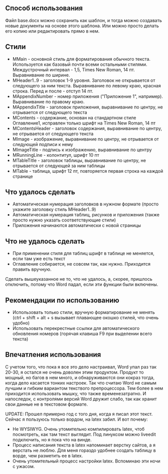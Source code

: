 ## Способ использования

Файл base.docx можно сохранить как шаблон, и тогда можно создавать новые документы на основе этого шаблона. Или можно просто делать его копию или редактировать прямо в нем.

## Стили
- MMain - основной стиль для форматирования обычного текста. Используется как базовый почти всеми остальными стилями. Междустрочный интервал - 1,5, Times New Roman, 14 пт. Выравнивание по ширине.
- MHeader1..9 - заголовок 1-9 уровня. Заголовок не открывается от следующего за ним текста. Выравнивание по левому краю, красная строка. Перед и после - отступ 14 пт.
- MAppendixNumber - номер приложения ("Приложение 1", например). Выравнивание по правому краю.
- MAppendixTitle - заголовок приложения, выравнивание по центру, не отрывается от следующего текста
- MContents - содержание, основан на стандартном стиле Оглавление1, исправлен только шрифт на Times New Roman, 14 пт
- MContentsHeader - заголовок содержания, выравнивание по центру, не отрывается от следующего текста
- MImage - изображение, выравнивание по центру, не отрывается от следующей подписи к нему
- MImageTitle - подпись к изображению, выравнивание по центру
- MRunningLine - колонтитул, шрифт 10 пт
- MTableTitle - заголовок таблицы, выравнивание по центру, не отрывается от следующей за ним таблицы
- MTable - таблица, шрифт 12 пт, повторяется первая строка на каждой странице

## Что удалось сделать
- Автоматическая нумерация заголовков в нужном формате (просто укажите заголовку стиль MHeader1..9)
- Автоматическая нумерация таблиц, рисунков и приложения (также просто нужно указать соответствующие стили)
- Приложения начинаются автоматически с новой страницы

## Что не удалось сделать
- При применении стиля для таблиц шрифт в таблице не меняется, если там уже есть текст
- Оглавление собирается, не совсем так, как нужно. Приходится править вручную.

Сделать вышеуказанное не то, что не удалось, а, скорее, пришлось отключить, потому что Word падал, если эти функции были включены.

## Рекомендации по использованию
- Использовать только стили, вручную форматирование не менять (ctrl + shift + alt + s вызывает плавающее окошко стилей, что очень удобно)
- Использовать перекрестные ссылки для автоматического обновления номеров (горячая клавиша F9 при выделении всего текста)

## Впечатления использования
С учетом того, что пока я все это дело настраивал, Word упал раз так 20-30, я остался не очень доволен этим продуктом. Продукт то мощный, но багов в нем много, и обнаруживаются они кокраз тогда, когда дело касается тонких настроек. Так что считаю Word не самым лучшим и гибким вариантом текствого препроцессора. Тем более в нем приходится использовать мышку, что также временезатратно. И напоследок, с контролями версий Word дружит слабо, так как хранит свои данные не в текстовом формате.

UPDATE: Прошел примерно год с того дня, когда я писал этот текст. Сейчас я пользуюсь только вордом, на latex забил.  И вот почему:
- Не WYSIWYG. Очень утомительно компилировать latex, чтоб посмотреть, как там текст выглядит. Под линуксом можно liveedit подключить, но я пока что на винде.
- Процесс написания текста в latex напоминает верстку сайтов, а я верстать не люблю. Для меня гораздо удобнее создать таблицу в ворде, чем разметить ее в latex.
- Очень утомительный процесс настройки latex. Вспоминаю эти ночи с ужасом.
